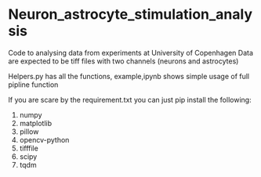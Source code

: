 # Neuron_astrocyte_stimulation_analysis

Code to analysing data from experiments at University of Copenhagen
Data are expected to be tiff files with two channels (neurons and astrocytes) 


Helpers.py has all the functions, example,ipynb shows simple usage of full pipline function

If you are scare by the requirement.txt you can just pip install the following:
1. numpy
2. matplotlib
3. pillow
4. opencv-python
5. tifffile
6. scipy
7. tqdm
